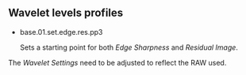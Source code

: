 ## Wavelet levels profiles

- base.01.set.edge.res.pp3

  Sets a starting point for both *Edge Sharpness* and *Residual Image*.

The *Wavelet Settings* need to be adjusted to reflect the RAW used.
